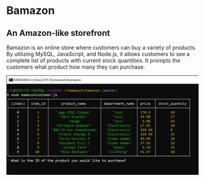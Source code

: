 # Bamazon
## An Amazon-like storefront
Bamazon is an online store where customers can buy a variety of products. By utilizing MySQL, JavaScript, and Node.js, it allows customers to see a complete list of products with current stock quantities. It prompts the customers what product how many they can purchase.

![GitHub Logo](/img/1.jpg)